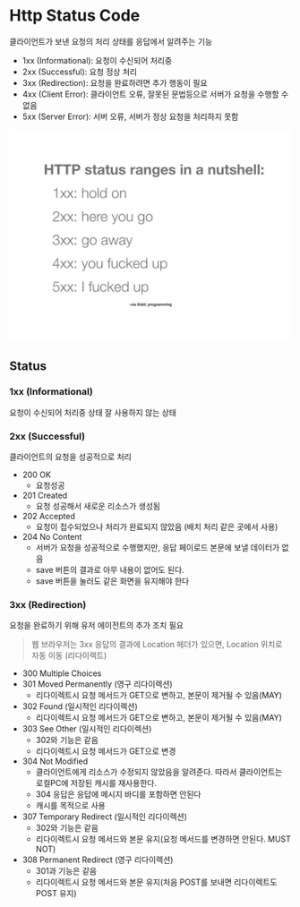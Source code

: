 # Http Status Code

클라이언트가 보낸 요청의 처리 상태를 응답에서 알려주는 기능
- 1xx (Informational): 요청이 수신되어 처리중
- 2xx (Successful): 요청 정상 처리
- 3xx (Redirection): 요청을 완료하려면 추가 행동이 필요
- 4xx (Client Error): 클라이언트 오류, 잘못된 문법등으로 서버가 요청을 수행할 수 없음
- 5xx (Server Error): 서버 오류, 서버가 정상 요청을 처리하지 못함

![http-status-ranges](../../asset/Network/http/http-status-ranges.png)

## Status
### 1xx (Informational)
요청이 수신되어 처리중 상태
잘 사용하지 않는 상태

### 2xx (Successful)
클라이언트의 요청을 성공적으로 처리
- 200 OK
  - 요청성공
- 201 Created
  - 요청 성공해서 새로운 리소스가 생성됨
- 202 Accepted
  - 요청이 접수되었으나 처리가 완료되지 않았음 (배치 처리 같은 곳에서 사용)
- 204 No Content
  - 서버가 요청을 성공적으로 수행했지만, 응답 페이로드 본문에 보낼 데이터가 없음
  - save 버튼의 결과로 아무 내용이 없어도 된다.
  -  save 버튼을 눌러도 같은 화면을 유지해야 한다


### 3xx (Redirection)
요청을 완료하기 위해 유저 에이전트의 추가 조치 필요

> 웹 브라우저는 3xx 응답의 결과에 Location 헤더가 있으면, Location 위치로 자동 이동 (리다이렉트)

- 300 Multiple Choices
- 301 Moved Permanently (영구 리다이렉션)
  - 리다이렉트시 요청 메서드가 GET으로 변하고, 본문이 제거될 수 있음(MAY)
- 302 Found (일시적인 리다이렉션)
  - 리다이렉트시 요청 메서드가 GET으로 변하고, 본문이 제거될 수 있음(MAY)
- 303 See Other (일시적인 리다이렉션)
  - 302와 기능은 같음
  - 리다이렉트시 요청 메서드가 GET으로 변경
- 304 Not Modified
  - 클라이언트에게 리소스가 수정되지 않았음을 알려준다. 따라서 클라이언트는 로컬PC에 저장된 캐시를 재사용한다.
  - 304 응답은 응답에 메시지 바디를 포함하면 안된다
  - 캐시를 목적으로 사용
- 307 Temporary Redirect (일시적인 리다이렉션)
  - 302와 기능은 같음
  - 리다이렉트시 요청 메서드와 본문 유지(요청 메서드를 변경하면 안된다. MUST NOT)
- 308 Permanent Redirect (영구 리다이렉션)
  - 301과 기능은 같음
  - 리다이렉트시 요청 메서드와 본문 유지(처음 POST를 보내면 리다이렉트도 POST 유지)
